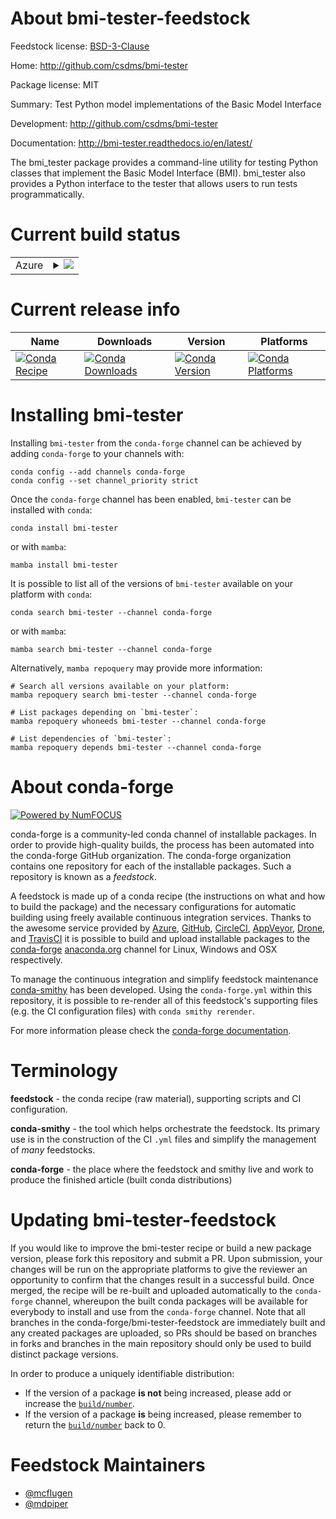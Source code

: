 About bmi-tester-feedstock
==========================

Feedstock license: [BSD-3-Clause](https://github.com/conda-forge/bmi-tester-feedstock/blob/main/LICENSE.txt)

Home: http://github.com/csdms/bmi-tester

Package license: MIT

Summary: Test Python model implementations of the Basic Model Interface

Development: http://github.com/csdms/bmi-tester

Documentation: http://bmi-tester.readthedocs.io/en/latest/

The bmi_tester package provides a command-line utility for
testing Python classes that implement the Basic Model Interface
(BMI). bmi_tester also provides a Python interface to the tester
that allows users to run tests programmatically.


Current build status
====================


<table>
    
  <tr>
    <td>Azure</td>
    <td>
      <details>
        <summary>
          <a href="https://dev.azure.com/conda-forge/feedstock-builds/_build/latest?definitionId=3709&branchName=main">
            <img src="https://dev.azure.com/conda-forge/feedstock-builds/_apis/build/status/bmi-tester-feedstock?branchName=main">
          </a>
        </summary>
        <table>
          <thead><tr><th>Variant</th><th>Status</th></tr></thead>
          <tbody><tr>
              <td>linux_64_numpy1.22python3.10.____cpython</td>
              <td>
                <a href="https://dev.azure.com/conda-forge/feedstock-builds/_build/latest?definitionId=3709&branchName=main">
                  <img src="https://dev.azure.com/conda-forge/feedstock-builds/_apis/build/status/bmi-tester-feedstock?branchName=main&jobName=linux&configuration=linux%20linux_64_numpy1.22python3.10.____cpython" alt="variant">
                </a>
              </td>
            </tr><tr>
              <td>linux_64_numpy1.22python3.8.____cpython</td>
              <td>
                <a href="https://dev.azure.com/conda-forge/feedstock-builds/_build/latest?definitionId=3709&branchName=main">
                  <img src="https://dev.azure.com/conda-forge/feedstock-builds/_apis/build/status/bmi-tester-feedstock?branchName=main&jobName=linux&configuration=linux%20linux_64_numpy1.22python3.8.____cpython" alt="variant">
                </a>
              </td>
            </tr><tr>
              <td>linux_64_numpy1.22python3.9.____73_pypy</td>
              <td>
                <a href="https://dev.azure.com/conda-forge/feedstock-builds/_build/latest?definitionId=3709&branchName=main">
                  <img src="https://dev.azure.com/conda-forge/feedstock-builds/_apis/build/status/bmi-tester-feedstock?branchName=main&jobName=linux&configuration=linux%20linux_64_numpy1.22python3.9.____73_pypy" alt="variant">
                </a>
              </td>
            </tr><tr>
              <td>linux_64_numpy1.22python3.9.____cpython</td>
              <td>
                <a href="https://dev.azure.com/conda-forge/feedstock-builds/_build/latest?definitionId=3709&branchName=main">
                  <img src="https://dev.azure.com/conda-forge/feedstock-builds/_apis/build/status/bmi-tester-feedstock?branchName=main&jobName=linux&configuration=linux%20linux_64_numpy1.22python3.9.____cpython" alt="variant">
                </a>
              </td>
            </tr><tr>
              <td>linux_64_numpy1.23python3.11.____cpython</td>
              <td>
                <a href="https://dev.azure.com/conda-forge/feedstock-builds/_build/latest?definitionId=3709&branchName=main">
                  <img src="https://dev.azure.com/conda-forge/feedstock-builds/_apis/build/status/bmi-tester-feedstock?branchName=main&jobName=linux&configuration=linux%20linux_64_numpy1.23python3.11.____cpython" alt="variant">
                </a>
              </td>
            </tr><tr>
              <td>linux_64_numpy1.26python3.12.____cpython</td>
              <td>
                <a href="https://dev.azure.com/conda-forge/feedstock-builds/_build/latest?definitionId=3709&branchName=main">
                  <img src="https://dev.azure.com/conda-forge/feedstock-builds/_apis/build/status/bmi-tester-feedstock?branchName=main&jobName=linux&configuration=linux%20linux_64_numpy1.26python3.12.____cpython" alt="variant">
                </a>
              </td>
            </tr><tr>
              <td>osx_64_numpy1.22python3.10.____cpython</td>
              <td>
                <a href="https://dev.azure.com/conda-forge/feedstock-builds/_build/latest?definitionId=3709&branchName=main">
                  <img src="https://dev.azure.com/conda-forge/feedstock-builds/_apis/build/status/bmi-tester-feedstock?branchName=main&jobName=osx&configuration=osx%20osx_64_numpy1.22python3.10.____cpython" alt="variant">
                </a>
              </td>
            </tr><tr>
              <td>osx_64_numpy1.22python3.8.____cpython</td>
              <td>
                <a href="https://dev.azure.com/conda-forge/feedstock-builds/_build/latest?definitionId=3709&branchName=main">
                  <img src="https://dev.azure.com/conda-forge/feedstock-builds/_apis/build/status/bmi-tester-feedstock?branchName=main&jobName=osx&configuration=osx%20osx_64_numpy1.22python3.8.____cpython" alt="variant">
                </a>
              </td>
            </tr><tr>
              <td>osx_64_numpy1.22python3.9.____73_pypy</td>
              <td>
                <a href="https://dev.azure.com/conda-forge/feedstock-builds/_build/latest?definitionId=3709&branchName=main">
                  <img src="https://dev.azure.com/conda-forge/feedstock-builds/_apis/build/status/bmi-tester-feedstock?branchName=main&jobName=osx&configuration=osx%20osx_64_numpy1.22python3.9.____73_pypy" alt="variant">
                </a>
              </td>
            </tr><tr>
              <td>osx_64_numpy1.22python3.9.____cpython</td>
              <td>
                <a href="https://dev.azure.com/conda-forge/feedstock-builds/_build/latest?definitionId=3709&branchName=main">
                  <img src="https://dev.azure.com/conda-forge/feedstock-builds/_apis/build/status/bmi-tester-feedstock?branchName=main&jobName=osx&configuration=osx%20osx_64_numpy1.22python3.9.____cpython" alt="variant">
                </a>
              </td>
            </tr><tr>
              <td>osx_64_numpy1.23python3.11.____cpython</td>
              <td>
                <a href="https://dev.azure.com/conda-forge/feedstock-builds/_build/latest?definitionId=3709&branchName=main">
                  <img src="https://dev.azure.com/conda-forge/feedstock-builds/_apis/build/status/bmi-tester-feedstock?branchName=main&jobName=osx&configuration=osx%20osx_64_numpy1.23python3.11.____cpython" alt="variant">
                </a>
              </td>
            </tr><tr>
              <td>osx_64_numpy1.26python3.12.____cpython</td>
              <td>
                <a href="https://dev.azure.com/conda-forge/feedstock-builds/_build/latest?definitionId=3709&branchName=main">
                  <img src="https://dev.azure.com/conda-forge/feedstock-builds/_apis/build/status/bmi-tester-feedstock?branchName=main&jobName=osx&configuration=osx%20osx_64_numpy1.26python3.12.____cpython" alt="variant">
                </a>
              </td>
            </tr><tr>
              <td>win_64_numpy1.22python3.10.____cpython</td>
              <td>
                <a href="https://dev.azure.com/conda-forge/feedstock-builds/_build/latest?definitionId=3709&branchName=main">
                  <img src="https://dev.azure.com/conda-forge/feedstock-builds/_apis/build/status/bmi-tester-feedstock?branchName=main&jobName=win&configuration=win%20win_64_numpy1.22python3.10.____cpython" alt="variant">
                </a>
              </td>
            </tr><tr>
              <td>win_64_numpy1.22python3.8.____cpython</td>
              <td>
                <a href="https://dev.azure.com/conda-forge/feedstock-builds/_build/latest?definitionId=3709&branchName=main">
                  <img src="https://dev.azure.com/conda-forge/feedstock-builds/_apis/build/status/bmi-tester-feedstock?branchName=main&jobName=win&configuration=win%20win_64_numpy1.22python3.8.____cpython" alt="variant">
                </a>
              </td>
            </tr><tr>
              <td>win_64_numpy1.22python3.9.____73_pypy</td>
              <td>
                <a href="https://dev.azure.com/conda-forge/feedstock-builds/_build/latest?definitionId=3709&branchName=main">
                  <img src="https://dev.azure.com/conda-forge/feedstock-builds/_apis/build/status/bmi-tester-feedstock?branchName=main&jobName=win&configuration=win%20win_64_numpy1.22python3.9.____73_pypy" alt="variant">
                </a>
              </td>
            </tr><tr>
              <td>win_64_numpy1.22python3.9.____cpython</td>
              <td>
                <a href="https://dev.azure.com/conda-forge/feedstock-builds/_build/latest?definitionId=3709&branchName=main">
                  <img src="https://dev.azure.com/conda-forge/feedstock-builds/_apis/build/status/bmi-tester-feedstock?branchName=main&jobName=win&configuration=win%20win_64_numpy1.22python3.9.____cpython" alt="variant">
                </a>
              </td>
            </tr><tr>
              <td>win_64_numpy1.23python3.11.____cpython</td>
              <td>
                <a href="https://dev.azure.com/conda-forge/feedstock-builds/_build/latest?definitionId=3709&branchName=main">
                  <img src="https://dev.azure.com/conda-forge/feedstock-builds/_apis/build/status/bmi-tester-feedstock?branchName=main&jobName=win&configuration=win%20win_64_numpy1.23python3.11.____cpython" alt="variant">
                </a>
              </td>
            </tr><tr>
              <td>win_64_numpy1.26python3.12.____cpython</td>
              <td>
                <a href="https://dev.azure.com/conda-forge/feedstock-builds/_build/latest?definitionId=3709&branchName=main">
                  <img src="https://dev.azure.com/conda-forge/feedstock-builds/_apis/build/status/bmi-tester-feedstock?branchName=main&jobName=win&configuration=win%20win_64_numpy1.26python3.12.____cpython" alt="variant">
                </a>
              </td>
            </tr>
          </tbody>
        </table>
      </details>
    </td>
  </tr>
</table>

Current release info
====================

| Name | Downloads | Version | Platforms |
| --- | --- | --- | --- |
| [![Conda Recipe](https://img.shields.io/badge/recipe-bmi--tester-green.svg)](https://anaconda.org/conda-forge/bmi-tester) | [![Conda Downloads](https://img.shields.io/conda/dn/conda-forge/bmi-tester.svg)](https://anaconda.org/conda-forge/bmi-tester) | [![Conda Version](https://img.shields.io/conda/vn/conda-forge/bmi-tester.svg)](https://anaconda.org/conda-forge/bmi-tester) | [![Conda Platforms](https://img.shields.io/conda/pn/conda-forge/bmi-tester.svg)](https://anaconda.org/conda-forge/bmi-tester) |

Installing bmi-tester
=====================

Installing `bmi-tester` from the `conda-forge` channel can be achieved by adding `conda-forge` to your channels with:

```
conda config --add channels conda-forge
conda config --set channel_priority strict
```

Once the `conda-forge` channel has been enabled, `bmi-tester` can be installed with `conda`:

```
conda install bmi-tester
```

or with `mamba`:

```
mamba install bmi-tester
```

It is possible to list all of the versions of `bmi-tester` available on your platform with `conda`:

```
conda search bmi-tester --channel conda-forge
```

or with `mamba`:

```
mamba search bmi-tester --channel conda-forge
```

Alternatively, `mamba repoquery` may provide more information:

```
# Search all versions available on your platform:
mamba repoquery search bmi-tester --channel conda-forge

# List packages depending on `bmi-tester`:
mamba repoquery whoneeds bmi-tester --channel conda-forge

# List dependencies of `bmi-tester`:
mamba repoquery depends bmi-tester --channel conda-forge
```


About conda-forge
=================

[![Powered by
NumFOCUS](https://img.shields.io/badge/powered%20by-NumFOCUS-orange.svg?style=flat&colorA=E1523D&colorB=007D8A)](https://numfocus.org)

conda-forge is a community-led conda channel of installable packages.
In order to provide high-quality builds, the process has been automated into the
conda-forge GitHub organization. The conda-forge organization contains one repository
for each of the installable packages. Such a repository is known as a *feedstock*.

A feedstock is made up of a conda recipe (the instructions on what and how to build
the package) and the necessary configurations for automatic building using freely
available continuous integration services. Thanks to the awesome service provided by
[Azure](https://azure.microsoft.com/en-us/services/devops/), [GitHub](https://github.com/),
[CircleCI](https://circleci.com/), [AppVeyor](https://www.appveyor.com/),
[Drone](https://cloud.drone.io/welcome), and [TravisCI](https://travis-ci.com/)
it is possible to build and upload installable packages to the
[conda-forge](https://anaconda.org/conda-forge) [anaconda.org](https://anaconda.org/)
channel for Linux, Windows and OSX respectively.

To manage the continuous integration and simplify feedstock maintenance
[conda-smithy](https://github.com/conda-forge/conda-smithy) has been developed.
Using the ``conda-forge.yml`` within this repository, it is possible to re-render all of
this feedstock's supporting files (e.g. the CI configuration files) with ``conda smithy rerender``.

For more information please check the [conda-forge documentation](https://conda-forge.org/docs/).

Terminology
===========

**feedstock** - the conda recipe (raw material), supporting scripts and CI configuration.

**conda-smithy** - the tool which helps orchestrate the feedstock.
                   Its primary use is in the construction of the CI ``.yml`` files
                   and simplify the management of *many* feedstocks.

**conda-forge** - the place where the feedstock and smithy live and work to
                  produce the finished article (built conda distributions)


Updating bmi-tester-feedstock
=============================

If you would like to improve the bmi-tester recipe or build a new
package version, please fork this repository and submit a PR. Upon submission,
your changes will be run on the appropriate platforms to give the reviewer an
opportunity to confirm that the changes result in a successful build. Once
merged, the recipe will be re-built and uploaded automatically to the
`conda-forge` channel, whereupon the built conda packages will be available for
everybody to install and use from the `conda-forge` channel.
Note that all branches in the conda-forge/bmi-tester-feedstock are
immediately built and any created packages are uploaded, so PRs should be based
on branches in forks and branches in the main repository should only be used to
build distinct package versions.

In order to produce a uniquely identifiable distribution:
 * If the version of a package **is not** being increased, please add or increase
   the [``build/number``](https://docs.conda.io/projects/conda-build/en/latest/resources/define-metadata.html#build-number-and-string).
 * If the version of a package **is** being increased, please remember to return
   the [``build/number``](https://docs.conda.io/projects/conda-build/en/latest/resources/define-metadata.html#build-number-and-string)
   back to 0.

Feedstock Maintainers
=====================

* [@mcflugen](https://github.com/mcflugen/)
* [@mdpiper](https://github.com/mdpiper/)

